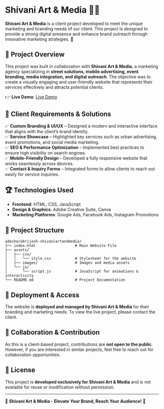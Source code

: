 # Shivani Art & Media 🎨📢

**Shivani Art & Media** is a client project developed to meet the unique marketing and branding needs of our client. This project is designed to provide a strong digital presence and enhance brand outreach through innovative marketing strategies. 🚀

## 🌟 Project Overview

This project was built in collaboration with **Shivani Art & Media**, a marketing agency specializing in **street solutions, mobile advertising, event branding, media integration, and digital outreach**. The objective was to create a visually engaging and user-friendly website that represents their services effectively and attracts potential clients.

👉 **Live Demo**: [Live Demo](https://shivani-art-and-media.vercel.app/)

## 📌 Client Requirements & Solutions

✅ **Custom Branding & UI/UX** – Designed a modern and interactive interface that aligns with the client’s brand identity.  
✅ **Service Showcase** – Highlighted key services such as urban advertising, event promotions, and social media marketing.  
✅ **SEO & Performance Optimization** – Implemented best practices to ensure high visibility on search engines.  
✅ **Mobile-Friendly Design** – Developed a fully responsive website that works seamlessly across devices.  
✅ **Contact & Inquiry Forms** – Integrated forms to allow clients to reach out easily for service inquiries.

## 🏆 Technologies Used

- **Frontend**: HTML, CSS, JavaScript
- **Design & Graphics**: Adobe Creative Suite, Canva
- **Marketing Platforms**: Google Ads, Facebook Ads, Instagram Promotions

## 📂 Project Structure
```
adesharabrijesh-shivaniartandmedia/
├── index.html                  # Main Website File
├── assets/
│   ├── css/
│   │   └── style.css           # Stylesheet for the website
│   ├── images/                 # Images and media assets
│   └── js/
│       └── script.js           # JavaScript for animations & interactivity
└── README.md                   # Project Documentation
```

## 🚀 Deployment & Access

The website is **deployed and managed by Shivani Art & Media** for their branding and marketing needs. To view the live project, please contact the client.

## 🤝 Collaboration & Contribution

As this is a client-based project, contributions are **not open to the public**. However, if you are interested in similar projects, feel free to reach out for collaboration opportunities.


## 📜 License
This project is **developed exclusively for Shivani Art & Media** and is not available for reuse or modification without permission.

---

🚀 **Shivani Art & Media - Elevate Your Brand, Reach Your Audience!** 🚀

